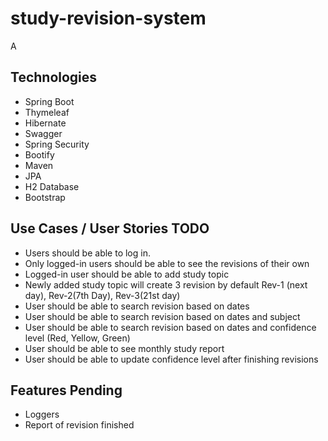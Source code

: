 # study-revision-system

A
## Technologies
* Spring Boot
* Thymeleaf
* Hibernate
* Swagger
* Spring Security
* Bootify
* Maven
* JPA
* H2 Database
* Bootstrap

## Use Cases / User Stories TODO

* Users should be able to log in.
* Only logged-in users should be able to see the revisions of their own
* Logged-in user should be able to add study topic
* Newly added study topic will create 3 revision by default Rev-1 (next day), Rev-2(7th Day), Rev-3(21st day)
* User should be able to search revision based on dates
* User should be able to search revision based on dates and subject
* User should be able to search revision based on dates and confidence level (Red, Yellow, Green)
* User should be able to see monthly study report
* User should be able to update confidence level after finishing revisions

## Features Pending 
* Loggers
* Report of revision finished
